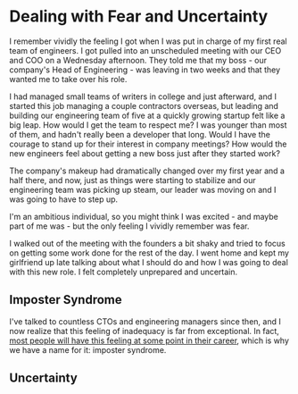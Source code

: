 # Dealing with Fear and Uncertainty

I remember vividly the feeling I got when I was put in charge of my first real team of engineers. I got pulled into an unscheduled meeting with our CEO and COO on a Wednesday afternoon. They told me that my boss - our company's Head of Engineering - was leaving in two weeks and that they wanted me to take over his role.

I had managed small teams of writers in college and just afterward, and I started this job managing a couple contractors overseas, but leading and building our engineering team of five at a quickly growing startup felt like a big leap. How would I get the team to respect me? I was younger than most of them, and hadn't really been a developer that long. Would I have the courage to stand up for their interest in company meetings? How would the new engineers feel about getting a new boss just after they started work?

The company's makeup had dramatically changed over my first year and a half there, and now, just as things were starting to stabilize and our engineering team was picking up steam, our leader was moving on and I was going to have to step up.

I'm an ambitious individual, so you might think I was excited - and maybe part of me was - but the only feeling I vividly remember was fear.

I walked out of the meeting with the founders a bit shaky and tried to focus on getting some work done for the rest of the day. I went home and kept my girlfriend up late talking about what I should do and how I was going to deal with this new role. I felt completely unprepared and uncertain.

## Imposter Syndrome

I've talked to countless CTOs and engineering managers since then, and I now realize that this feeling of inadequacy is far from exceptional. In fact, [most people will have this feeling at some point in their career](http://bsris.swu.ac.th/journal/i6/6-6_Jaruwan_73-92.pdf), which is why we have a name for it: imposter syndrome.

## Uncertainty
